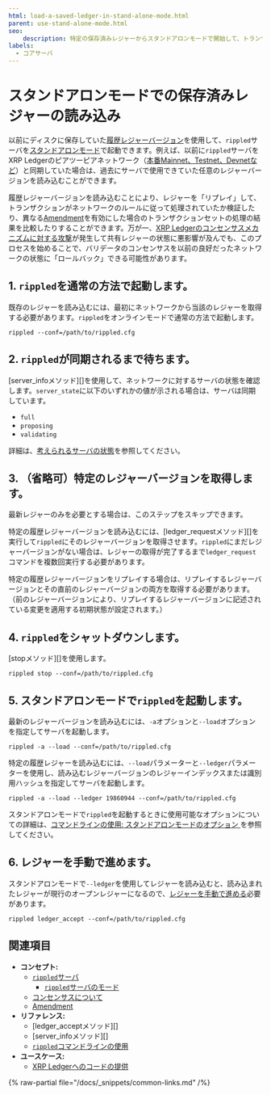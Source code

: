 ```yaml
---
html: load-a-saved-ledger-in-stand-alone-mode.html
parent: use-stand-alone-mode.html
seo:
    description: 特定の保存済みレジャーからスタンドアロンモードで開始して、トランザクションのテストやリプレイを行います。
labels:
  - コアサーバ
---
```

# スタンドアロンモードでの保存済みレジャーの読み込み

以前にディスクに保存していた[履歴レジャーバージョン](../../concepts/ledgers/index.md)を使用して、`rippled`サーバを[スタンドアロンモード](../../concepts/networks-and-servers/rippled-server-modes.md)で起動できます。例えば、以前に`rippled`サーバをXRP Ledgerのピアツーピアネットワーク（[本番Mainnet、Testnet、Devnetなど](../../concepts/networks-and-servers/parallel-networks.md)）と同期していた場合は、過去にサーバで使用できていた任意のレジャーバージョンを読み込むことができます。

履歴レジャーバージョンを読み込むことにより、レジャーを「リプレイ」して、トランザクションがネットワークのルールに従って処理されていたか検証したり、異なる[Amendment](../../concepts/networks-and-servers/amendments.md)を有効にした場合のトランザクションセットの処理の結果を比較したりすることができます。万が一、[XRP Ledgerのコンセンサスメカニズムに対する攻撃](../../concepts/consensus-protocol/consensus-protections.md)が発生して共有レジャーの状態に悪影響が及んでも、このプロセスを始めることで、バリデータのコンセンサスを以前の良好だったネットワークの状態に「ロールバック」できる可能性があります。

## 1. `rippled`を通常の方法で起動します。

既存のレジャーを読み込むには、最初にネットワークから当該のレジャーを取得する必要があります。`rippled`をオンラインモードで通常の方法で起動します。

```
rippled --conf=/path/to/rippled.cfg
```

## 2. `rippled`が同期されるまで待ちます。

[server_infoメソッド][]を使用して、ネットワークに対するサーバの状態を確認します。`server_state`に以下のいずれかの値が示される場合は、サーバは同期しています。

* `full`
* `proposing`
* `validating`

詳細は、[考えられるサーバの状態](../../references/http-websocket-apis/api-conventions/rippled-server-states.md)を参照してください。

## 3. （省略可）特定のレジャーバージョンを取得します。

最新レジャーのみを必要とする場合は、このステップをスキップできます。

特定の履歴レジャーバージョンを読み込むには、[ledger_requestメソッド][]を実行して`rippled`にそのレジャーバージョンを取得させます。`rippled`にまだレジャーバージョンがない場合は、レジャーの取得が完了するまで`ledger_request`コマンドを複数回実行する必要があります。

特定の履歴レジャーバージョンをリプレイする場合は、リプレイするレジャーバージョンとその直前のレジャーバージョンの両方を取得する必要があります。（前のレジャーバージョンにより、リプレイするレジャーバージョンに記述されている変更を適用する初期状態が設定されます。）

## 4. `rippled`をシャットダウンします。

[stopメソッド][]を使用します。

```
rippled stop --conf=/path/to/rippled.cfg
```

## 5. スタンドアロンモードで`rippled`を起動します。

最新のレジャーバージョンを読み込むには、`-a`オプションと`--load`オプションを指定してサーバを起動します。

```
rippled -a --load --conf=/path/to/rippled.cfg
```

特定の履歴レジャーを読み込むには、`--load`パラメーターと`--ledger`パラメーターを使用し、読み込むレジャーバージョンのレジャーインデックスまたは識別用ハッシュを指定してサーバを起動します。

```
rippled -a --load --ledger 19860944 --conf=/path/to/rippled.cfg
```

スタンドアロンモードで`rippled`を起動するときに使用可能なオプションについての詳細は、[コマンドラインの使用: スタンドアロンモードのオプション ](../commandline-usage.md#スタンドアロンモードのオプション)を参照してください。

## 6. レジャーを手動で進めます。

スタンドアロンモードで`--ledger`を使用してレジャーを読み込むと、読み込まれたレジャーが現行のオープンレジャーになるので、[レジャーを手動で進める](advance-the-ledger-in-stand-alone-mode.md)必要があります。

```
rippled ledger_accept --conf=/path/to/rippled.cfg
```

## 関連項目

- **コンセプト:**
    - [`rippled`サーバ](../../concepts/networks-and-servers/index.md)
      - [`rippled`サーバのモード](../../concepts/networks-and-servers/rippled-server-modes.md)
    - [コンセンサスについて](../../concepts/consensus-protocol/index.md)
    - [Amendment](../../concepts/networks-and-servers/amendments.md)
- **リファレンス:**
    - [ledger_acceptメソッド][]
    - [server_infoメソッド][]
    - [`rippled`コマンドラインの使用](../commandline-usage.md)
- **ユースケース:**
    - [XRP Ledgerへのコードの提供](/resources/contribute-code/index.md)

{% raw-partial file="/docs/_snippets/common-links.md" /%}
